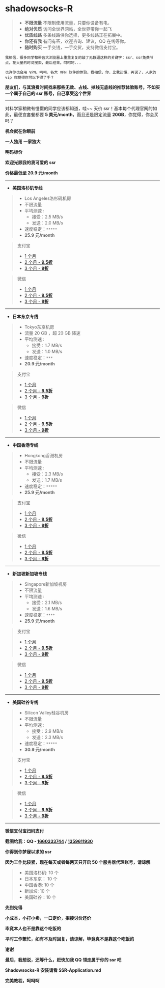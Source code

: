 # **shadowsocks-R**

>- **不限流量**
不限制使用流量，只要你设备有电。
>- **绝对优质**
访问全世界网站，全世界带你一起飞
>- **优质线路**
多条线路供你选择，更多线路正在拓展中。
>- **你还有我**
有问有答，欢迎咨询、建议，QQ 在线等你。
>- **随时购买**
一手交钱，一手交货，支持微信支付宝。

`我相信，很多同学都带各大浏览器上重重复复的敲了无数遍这样的关键字：ssr、ssr免费节点，花大量的时间搜索，最后结果，呵呵呵...`

`也许你也会用 VPN，呵呵，各大 VPN 软件的体验，我相信，你，比我还懂，再说了，人家的 vip 你觉得你可以下得了手？`

**朋友们，与其浪费时间找来那些无效、占线、掉线无底线的推荐体验账号，不如买一个属于自己的 ssr 账号，自己享受这个世界**

****

对科学家稍微有憧憬的同学应该都知道，哇~~ 天价 ssr！基本每个代理官网的如此，最便宜套餐都要 **5 美元/month**，而且还是限定流量 **20GB**，你觉得，你会买吗？

**机会就在你眼前**

**一人独用 一家独大**

**明码标价**

**欢迎光顾我的我可爱的 ssr**

**价格最低至 20.9 元/month**

***

- **美国洛杉矶专线**
>- Los Angeles洛杉矶机房
>- 不限流量
>- 平均测速 :
>   - 接受：2.5 MB/s
>   - 发送：2.0 MB/s
>- 速度稳定：`*****`
>- **25.9 元/month**

  > 支付宝
  >- [1 个月](https://i.loli.net/2019/09/22/ZG25rFcqNk9jVAm.jpg)
  >- [2 个月 - **9.5折**](https://i.loli.net/2019/09/22/iwsMA9WYZcxBKjy.jpg)
  >- [3 个月 - **9折**](https://i.loli.net/2019/09/22/nK538V7vj1NkDap.jpg)

  > 微信
  >- [1 个月](https://i.loli.net/2019/09/22/DcpPgW8yZ9H4zvE.png)
  >- [2 个月 - **9.5折**](https://i.loli.net/2019/09/22/43XEtxDiChBfW6O.png)
  >- [3 个月 - **9折**](https://i.loli.net/2019/09/22/gGp1n5hy72Wk9am.png)

***

- **日本东京专线**
>- Tokyo东京机房
>- 流量 20 GB ，超 20 GB 降速
>- 平均测速 :
>   - 接受：1.7 MB/s
>   - 发送：1.0 MB/s
>- 速度稳定：`***`
>- **20.9 元/month**

  > 支付宝
  >- [1 个月](https://i.loli.net/2019/09/22/dKSCz5oTbqR9VUs.jpg)
  >- [2 个月 - **9.5折**](https://i.loli.net/2019/09/22/qlJwoEUiAR4OeCk.jpg)
  >- [3 个月 - **9折**](https://i.loli.net/2019/09/22/fpbjBkFlmwOTUAa.jpg)

  > 微信
  >- [1 个月](https://i.loli.net/2019/09/22/wEVelLXJ69YgFHT.png)
  >- [2 个月 - **9.5折**](https://i.loli.net/2019/09/22/nbjDdkvtLPpqN4l.png)
  >- [3 个月 - **9折**](https://i.loli.net/2019/09/22/qxMkiveVLhuIJ4o.png)

***

- **中国香港专线**
>- Hongkong香港机房
>- 不限流量
>- 平均测速 :
>   - 接受：2.3 MB/s
>   - 发送：1.7 MB/s
>- 速度稳定：`*****`
>- **25.9 元/month**

  > 支付宝
  >- [1 个月](https://i.loli.net/2019/09/22/MlBZ1hCmjGVY9dx.jpg)
  >- [2 个月 - **9.5折**](https://i.loli.net/2019/09/22/OVYnIZ3NR76jzHr.jpg)
  >- [3 个月 - **9折**](https://i.loli.net/2019/09/22/unfBIel1HQ3xrbC.jpg)

  > 微信
  >- [1 个月](https://i.loli.net/2019/09/22/6EbKPHvQNFlmBkr.png)
  >- [2 个月 - **9.5折**](https://i.loli.net/2019/09/22/CVTBYS7ogjawR9E.png)
  >- [3 个月 - **9折**](https://i.loli.net/2019/09/22/HMaUXGFKc78S6s2.png)

***

- **新加坡新加坡专线**
>- Singapore新加坡机房
>- 不限流量
>- 平均测速 :
>   - 接受：2.1 MB/s
>   - 发送：1.6 MB/s
>- 速度稳定：`****`
>- **25.9 元/month**

  > 支付宝
  >- [1 个月](https://i.loli.net/2019/09/22/adDWrlIuyvA8fKT.jpg)
  >- [2 个月 - **9.5折**](https://i.loli.net/2019/09/22/OClzAPRBkLV5Urq.jpg)
  >- [3 个月 - **9折**](https://i.loli.net/2019/09/22/hJMKfLbwpegN4Yt.jpg)

  > 微信
  >- [1 个月](https://i.loli.net/2019/09/22/2BIRL51hYFnPXJq.png)
  >- [2 个月 - **9.5折**](https://i.loli.net/2019/09/22/2fMnpeob1lRuEaG.png)
  >- [3 个月 - **9折**](https://i.loli.net/2019/09/22/o7qHteICiS3c68P.png)

***

- **美国硅谷专线**
>- Silicon Valley硅谷机房
>- 不限流量
>- 平均测速 :
>   - 接受：2.9 MB/s
>   - 发送：2.3 MB/s
>- 速度稳定：`*****`
>- **30.9 元/month**

  > 支付宝
  >- [1 个月](https://i.loli.net/2019/09/22/XGHWPMkJ1D5Brl8.jpg)
  >- [2 个月 - **9.5折**](https://i.loli.net/2019/09/22/oSh13MqDTVkwuz8.jpg)
  >- [3 个月 - **9折**](https://i.loli.net/2019/09/22/23pMGNWOo5VskPc.jpg)

  > 微信
  >- [1 个月](https://i.loli.net/2019/09/22/u9XEWyqvGDTcrMP.png)
  >- [2 个月 - **9.5折**](https://i.loli.net/2019/09/22/cBrjQymqLJA25fR.png)
  >- [3 个月 - **9折**](https://i.loli.net/2019/09/22/luogmDVe2UGRhAw.png)

***

**微信支付宝扫码支付**

**截图给我：QQ - [1660333744](1660333744) / [1359611930](1359611930)**

**你得到你梦寐以求的 ssr**

**因为工作比较紧，现在每天或者每两天只开启 50 个服务器代理账号，请谅解**
>- 美国洛杉矶: 10 个
>- 日本东京： 10 个
>- 中国香港: 10 个
>- 新加坡: 10 个
>- 美国硅谷：10 个

**先到先得**

**小成本，小打小卖，一口定价，拒接讨价还价**

**毕竟本人也不是靠这个吃饭的**

**平时工作繁忙，如有不及时回复，请谅解，毕竟真不是靠这个吃饭的**

**谢谢**

**最后，我想说，还等什么，赶快加我 QQ 领走属于你的 ssr 吧**

**Shadowsocks-R 安装请看 SSR-Application.md**

**完美教程，呵呵呵**
